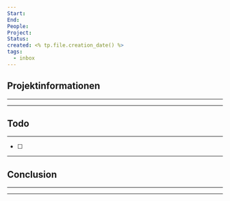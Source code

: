 ```yaml
---
Start: 
End: 
People:
Project: 
Status:
created: <% tp.file.creation_date() %>
tags:
  - inbox
---
```

## Projektinformationen
---



---

## Todo
---
- [ ] 


---

## Conclusion
---



---